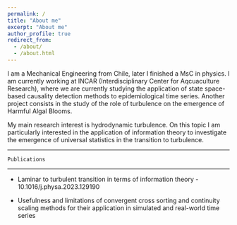 ```yaml
---
permalink: /
title: "About me"
excerpt: "About me"
author_profile: true
redirect_from: 
  - /about/
  - /about.html
---
```


I am a Mechanical Engineering from Chile, later I finished a MsC in physics. I am currently working at INCAR (Interdisciplinary Center for Aqcuaculture Research), where we are currently studying the application of state space-based causality detection methods to epidemiological time series. Another project consists in the study of the role of turbulence on the emergence of Harmful Algal Blooms. 

My main research interest is hydrodynamic turbulence. On this topic I am particularly interested in the application of information theory to investigate the emergence of universal statistics in the transition to turbulence. 

---
    Publications
---

- Laminar to turbulent transition in terms of information theory - 10.1016/j.physa.2023.129190 

- Usefulness and limitations of convergent cross sorting and continuity scaling methods for their application in simulated and real-world time series


